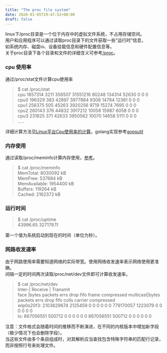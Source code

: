 ```yaml
---
title: "The proc file system"
date: 2020-01-05T19:47:52+08:00
draft: false
---
```

linux下/proc目录是一个位于内存中的虚拟文件系统，不占用存储空间。   
用户和应用程序可以通过读取proc目录下的文件获取一些“运行时”信息，   
如系统内存、磁盘io、设备挂载信息和硬件配置信息等。  
关于proc目录下各个目录和文件的详细含义可参考[/proc](http://www.tldp.org/LDP/Linux-Filesystem-Hierarchy/html/proc.html)。  

### cpu 使用率
通过/proc/stat文件计算cpu使用率
> $ cat /proc/stat  
  cpu  1857314 3211 356507 31551216 80248 134314 52630 0 0 0  
  cpu0 196329 383 42897 3977884 9308 14784 12381 0 0 0  
  cpu1 256375 505 45263 3920256  9719 15274 7695 0 0 0  
  cpu2 260143 376 44832 3917212 10058 15987 6058 0 0 0  
  cpu3 231825 371 42633 3950562 10070 14658 5111 0 0 0  
  .....


详细计算方法见[Linux平台Cpu使用率的计算](http://www.blogjava.net/fjzag/articles/317773.html)。golang实现参考[gopsutil](https://github.com/shirou/gopsutil)

### 内存使用
通过读取/proc/meminfo计算内存使用，[参考](https://stackoverflow.com/questions/41224738/how-to-calculate-system-memory-usage-from-proc-meminfo-like-htop)。
> $ cat /proc/meminfo  
MemTotal:        8030092 kB  
MemFree:          537684 kB  
MemAvailable:    1954400 kB  
Buffers:          119264 kB  
Cached:          2162372 kB  

### 运行时间
> $ cat /proc/uptime  
43996.65 327179.11  

第一个值为系统启动到现在的时间（单位为秒）。  

### 网路收发速率  
由于网路使用率需要知道网络的实际带宽。使用网络收发速率表示网络使用更准确。  
间隔一定的时间两次读取/proc/net/dev文件即可计算收发速率。  
> $ cat /proc/net/dev  
Inter-|   Receive                                                |  Transmit  
 face |bytes    packets errs drop fifo frame compressed multicast|bytes    packets errs drop fifo colls carrier compressed  
wlp0s20f3: 2103829674 2125459    0    0    0     0          0         0 779170057 1223079    0    0    0     0       0          0  
    lo: 867056551  500712    0    0    0     0          0         0 867056551  500712    0    0    0     0       0          0   


注意：文件格式会随着时间的推移而不断演进，在不同的内核版本中增加新字段（极少情况下也会删除字段）。  
当这些文件由多个条目组成时，对其解析应当查找包含特殊字符串的匹配行记录，而非按照行号来处理文件。  

